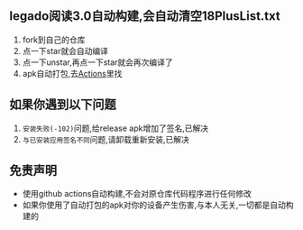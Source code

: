## legado阅读3.0自动构建,会自动清空18PlusList.txt
1. fork到自己的仓库
2. 点一下star就会自动编译
3. 点一下unstar,再点一下star就会再次编译了
4. apk自动打包,去[Actions](https://github.com/10bits/gedoor-Build/actions)里找
## 如果你遇到以下问题
1. `安装失败(-102)`问题,给release apk增加了签名,已解决
2. `与已安装应用签名不同`问题,请卸载重新安装,已解决
## 免责声明
* 使用github actions自动构建,不会对原仓库代码程序进行任何修改
* 如果你使用了自动打包的apk对你的设备产生伤害,与本人无关,一切都是自动构建的
